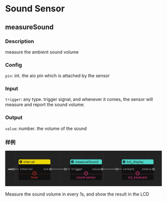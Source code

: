 Sound Sensor
======
## measureSound

### Description

measure the ambient sound volume

### Config

`pin`: int. the aio pin which is attached by the sensor

### Input

`trigger`: any type. trigger signal, and whenever it comes, the sensor will measure and report the sound volume.


### Output

`value`: number. the volume of the sound

### 样例

![](./pic/sound_lcd.jpg)

Measure the sound volume in every 1s, and show the result in the LCD
